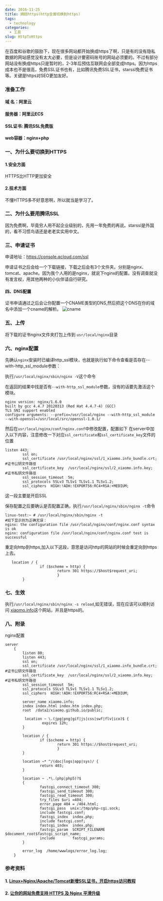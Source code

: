 ```yaml
---
date: 2016-11-25
title: 拥抱https(http全面切换到https)
tags: 
  - technology
categories:
  - 工具
slug: HttpToHttps
---
```

在百度和谷歌的鼓励下，现在很多网站都开始换成https了啊，只是有的没有隐私数据的网站感觉没有太大必要，但是设计要密码账号的网站必须要的。不过有部分网站没有换成https只是暂时的，2-3年后预估互联网会全部变成https。因为https成本也不是很高，免费SSL证书也有，比如腾讯免费SSL证书，starssl免费证书等。关键是https对SEO更加友好。
<!-- more -->

### 准备工作
#### 域 名：阿里云
#### 服务器：阿里云ECS
#### SSL证书: 腾讯SSL免费版
#### web容器：nginx+php

### 一、为什么要切换到HTTPS
#### 1.安全方面
HTTPS比HTTP更加安全
#### 2.技术方面
不懂HTTPS多不好意思啊，所以就当是学习了。
### 二、为什么要用腾讯SSL
因为免费啊，毕竟穷人用不起企业级别的，先用一年免费的再说。starssl是外国的，看不习惯鸟语还是老老实实用中文。
### 三、申请证书
申请地址：https://console.qcloud.com/ssl

申请证书之后会给一个下载链接，下载之后会有3个文件夹。分别是nginx、tomcat、apache。因为我个人用的是nginx，就说下nginx的配置。没有调查就没有发言权，用其他两种的小伙伴请自行研究。

#### 四、DNS配置
证书申请通过之后会让你配置一个CNAME类型的DNS,然后把这个DNS在你的域名中添加一个cname的解析。
![cname](https://image.xiaomo.info/https/cname.png)
### 五、上传
将下载的证书nginx文件夹打包上传到 `usr/local/nginx`目录

### 六、nginx配置
先确认`nginx`安装时已编译http_ssl模块，也就是执行如下命令查看是否存在--with-http_ssl_module参数：

执行`/usr/local/nginx/sbin/nginx -V`这个命令

在返回的结果中找是否有`--with-http_ssl_module`参数，没有的话要先激活这个模块。

```
nginx version: nginx/1.6.0
built by gcc 4.4.7 20120313 (Red Hat 4.4.7-4) (GCC)
TLS SNI support enabled
configure arguments: --prefix=/usr/local/nginx --with-http_ssl_module --with-openssl=/usr/local/src/openssl-1.0.1/
```


然后在`usr/local/nginx/conf/nginx.conf`中修改配置，配置如下
在server中加入以下内容，注意修改一下对应`ssl_certificate`和`ssl_certificate_key`文件的位置

```
listen 443;
        ssl on;
        ssl_certificate /usr/local/nginx/ssl/1_xiaomo.info_bundle.crt; #证书公钥文件路径
        ssl_certificate_key  /usr/local/nginx/ssl/2_xiaomo.info.key;   #证书私钥文件路径
        ssl_session_timeout  5m;
        ssl_protocols SSLv3 TLSv1 TLSv1.1 TLSv1.2;
        ssl_ciphers  HIGH:!ADH:!EXPORT56:RC4+RSA:+MEDIUM;

```

这一段主要是开启SSL


保存配置之后要确认是否配置正确，执行`/usr/local/nginx/sbin/nginx -t`命令

```
linux-test:~ # /usr/local/nginx/sbin/nginx -t
#如下显示则为正确无误：
nginx: the configuration file /usr/local/nginx/conf/nginx.conf syntax is ok
nginx: configuration file /usr/local/nginx/conf/nginx.conf test is successful
```

重定向http到https,加入以下这段，意思是访问http的网站的时候会重定向到https上去。

```
   location / {
                if ($scheme = http) {
                        return 301 https://$host$request_uri;
                        }
        }
```

### 七、生效
执行`/usr/local/nginx/sbin/nginx -s reload`,如无错误，现在应该可以顺利访问 [xiaomo.info](https://xiaomo.info)这个网站，并且是https的。


### 八、附录
nginx配置

```
server
    {
        listen 80;
        listen 443;
        ssl on;
        ssl_certificate /usr/local/nginx/ssl/1_xiaomo.info_bundle.crt; #证书公钥文件路径
        ssl_certificate_key  /usr/local/nginx/ssl/2_xiaomo.info.key;   #证书私钥文件路径
        ssl_session_timeout  5m;
        ssl_protocols SSLv3 TLSv1 TLSv1.1 TLSv1.2;
        ssl_ciphers  HIGH:!ADH:!EXPORT56:RC4+RSA:+MEDIUM;

        server_name xiaomo.info;
        index index.html index.htm index.php;
        root  /data2/xiaomo.github.io/public;

         location ~ \.(jpg|png|gif|js|css|swf|flv|ico)$ {
                 expires 12h;
        }

        location / {
                if ($scheme = http) {
                        return 301 https://$host$request_uri;
                        }
        }

        location ~* ^/(doc|logs|app|sys)/ {
                return 403;
        }

        location ~ .*\.(php|php5)?$
        {
                fastcgi_connect_timeout 300;
                fastcgi_send_timeout 300;
                fastcgi_read_timeout 300;
                try_files $uri =404;
                error_page 404 = /404.html;
                fastcgi_pass  unix:/tmp/php-cgi.sock;
                include fastcgi.conf;
                fastcgi_index  index.php;
                include fastcgi.conf;
                fastcgi_index  index.php;
                fastcgi_param  SCRIPT_FILENAME $document_root$fastcgi_script_name;
                include        fastcgi_params;
        }

        error_log  /home/wwwlogs/error_log.log;
    }

```

### 参考资料
#### 1. [Linux+Nginx/Apache/Tomcat新增SSL证书，开启https访问教程](https://zhangge.net/4861.html)
#### 2. [让你的网站免费支持 HTTPS 及 Nginx 平滑升级](http://www.cnblogs.com/mafly/archive/2016/11/16/https_nginx.html)

